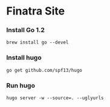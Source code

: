 # Finatra Site

### Install Go 1.2

    brew install go --devel

### Install hugo

    go get github.com/spf13/hugo

### Run hugo

    hugo server -w --source=. --uglyurls
